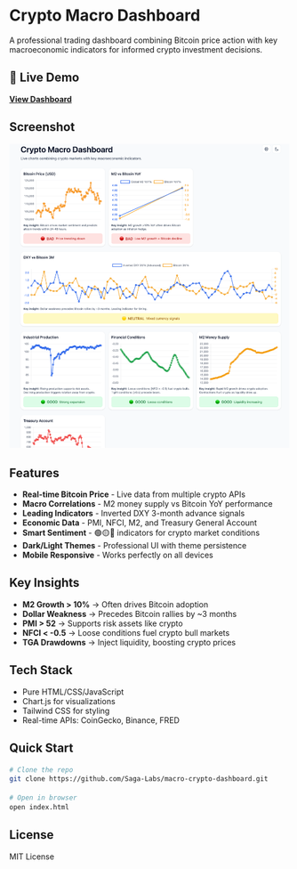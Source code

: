 # Crypto Macro Dashboard

A professional trading dashboard combining Bitcoin price action with key macroeconomic indicators for informed crypto investment decisions.

## 🚀 Live Demo

**[View Dashboard](https://saga-labs.github.io/macro-crypto-dashboard/)**

## Screenshot

![Crypto Macro Dashboard](images/macro-dashboard.png)

## Features

- **Real-time Bitcoin Price** - Live data from multiple crypto APIs
- **Macro Correlations** - M2 money supply vs Bitcoin YoY performance
- **Leading Indicators** - Inverted DXY 3-month advance signals
- **Economic Data** - PMI, NFCI, M2, and Treasury General Account
- **Smart Sentiment** - 🟢🟡🔴 indicators for crypto market conditions
- **Dark/Light Themes** - Professional UI with theme persistence
- **Mobile Responsive** - Works perfectly on all devices

## Key Insights

- **M2 Growth > 10%** → Often drives Bitcoin adoption
- **Dollar Weakness** → Precedes Bitcoin rallies by ~3 months  
- **PMI > 52** → Supports risk assets like crypto
- **NFCI < -0.5** → Loose conditions fuel crypto bull markets
- **TGA Drawdowns** → Inject liquidity, boosting crypto prices

## Tech Stack

- Pure HTML/CSS/JavaScript
- Chart.js for visualizations
- Tailwind CSS for styling
- Real-time APIs: CoinGecko, Binance, FRED

## Quick Start

```bash
# Clone the repo
git clone https://github.com/Saga-Labs/macro-crypto-dashboard.git

# Open in browser
open index.html
```

## License

MIT License
